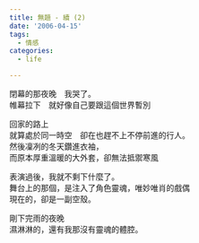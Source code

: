 ```yaml
---
title: 無題 - 續 (2)
date: '2006-04-15'
tags:
  - 情感
categories:
  - life

---
```

閉幕的那夜晚　我哭了。  
帷幕拉下　就好像自己要跟這個世界暫別  
  
回家的路上  
就算處於同一時空　卻在也趕不上不停前進的行人。  
然後凜冽的冬天鑽進衣袖，  
而原本厚重溫暖的大外套，卻無法抵禦寒風  
  
表演過後，我就不剩下什麼了。  
舞台上的那個，是注入了角色靈魂，唯妙唯肖的戲偶  
現在的，卻是一副空殼。  
  
剛下完雨的夜晚  
濕淋淋的，還有我那沒有靈魂的體腔。